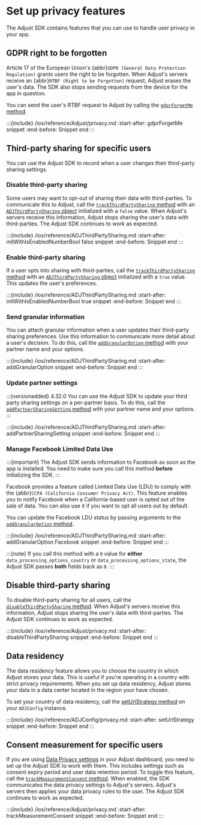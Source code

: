 # Set up privacy features

The Adjust SDK contains features that you can use to handle user privacy in your app.

## GDPR right to be forgotten

Article 17 of the European Union's {abbr}`GDPR (General Data Protection Regulation)` grants users the right to be forgotten. When Adjust's servers receive an {abbr}`RTBF (Right to be Forgotten)` request, Adjust erases the user's data. The SDK also stops sending requests from the device for the app in question.

You can send the user's RTBF request to Adjust by calling the [`gdprForgetMe` method](#ios-gdprforgetme-invocation).

:::{include} /ios/reference/Adjust/privacy.md
:start-after: gdprForgetMe snippet
:end-before: Snippet end
:::

## Third-party sharing for specific users

You can use the Adjust SDK to record when a user changes their third-party sharing settings.

### Disable third-party sharing

Some users may want to opt-out of sharing their data with third-parties. To communicate this to Adjust, call the [`trackThirdPartySharing` method](#ios-trackthirdpartysharing-invocation) with an [`ADJThirdPartySharing` object](/ios/reference/ADJThirdPartySharing) initialized with a `false` value. When Adjust's servers receive this information, Adjust stops sharing the user's data with third-parties. The Adjust SDK continues to work as expected.

:::{include} /ios/reference/ADJThirdPartySharing.md
:start-after: initWithIsEnabledNumberBool false snippet
:end-before: Snippet end
:::

### Enable third-party sharing

If a user opts into sharing with third-parties, call the [`trackThirdPartySharing` method](#ios-trackthirdpartysharing-invocation) with an [`ADJThirdPartySharing` object](/ios/reference/ADJThirdPartySharing) initialized with a `true` value. This updates the user's preferences.

:::{include} /ios/reference/ADJThirdPartySharing.md
:start-after: initWithIsEnabledNumberBool true snippet
:end-before: Snippet end
:::

### Send granular information

You can attach granular information when a user updates their third-party sharing preferences. Use this information to communicate more detail about a user's decision. To do this, call the [`addGranularOption` method](#ios-addgranularoption-invocation) with your partner name and your options.

:::{include} /ios/reference/ADJThirdPartySharing.md
:start-after: addGranularOption snippet
:end-before: Snippet end
:::

### Update partner settings

:::{versionadded} 4.32.0
You can use the Adjust SDK to update your third party sharing settings on a per-partner basis. To do this, call the [`addPartnerSharingSetting` method](#ios-addpartnersharingsetting-invocation) with your partner name and your options.
:::

:::{include} /ios/reference/ADJThirdPartySharing.md
:start-after: addPartnerSharingSetting snippet
:end-before: Snippet end
:::

### Manage Facebook Limited Data Use

:::{important}
The Adjust SDK sends information to Facebook as soon as the app is installed. You need to make sure you call this method **before** initializing the SDK.
:::

Facebook provides a feature called Limited Data Use (LDU) to comply with the {abbr}`CCPA (California Consumer Privacy Act)`. This feature enables you to notify Facebook when a California-based user is opted out of the sale of data. You can also use it if you want to opt all users out by default.

You can update the Facebook LDU status by passing arguments to the [`addGranularOption` method](#ios-addgranularoption-invocation).

:::{include} /ios/reference/ADJThirdPartySharing.md
:start-after: addGranularOption Facebook snippet
:end-before: Snippet end
:::

:::{note}
If you call this method with a `0` value for **either** `data_processing_options_country` or `data_processing_options_state`, the Adjust SDK passes **both** fields back as `0`.
:::

## Disable third-party sharing

To disable third-party sharing for all users, call the [`disableThirdPartySharing` method](#ios-disablethirdpartysharing-invocation). When Adjust's servers receive this information, Adjust stops sharing the user's data with third-parties. The Adjust SDK continues to work as expected.

:::{include} /ios/reference/Adjust/privacy.md
:start-after: disableThirdPartySharing snippet
:end-before: Snippet end
:::

## Data residency

The data residency feature allows you to choose the country in which Adjust stores your data. This is useful if you're operating in a country with strict privacy requirements. When you set up data residency, Adjust stores your data in a data center located in the region your have chosen.

To set your country of data residency, call the [setUrlStrategy method](#ios-seturlstrategy-invocation) on your `ADJConfig` instance.

:::{include} /ios/reference/ADJConfig/privacy.md
:start-after: setUrlStrategy snippet
:end-before: Snippet end
:::

## Consent measurement for specific users

If you are using [Data Privacy settings](hc:manage-data-collection-and-retention) in your Adjust dashboard, you need to set up the Adjust SDK to work with them. This includes settings such as consent expiry period and user data retention period. To toggle this feature, call the [`trackMeasurementConsent` method](#ios-trackmeasurementconsent-invocation). When enabled, the SDK communicates the data privacy settings to Adjust's servers. Adjust's servers then applies your data privacy rules to the user. The Adjust SDK continues to work as expected.

:::{include} /ios/reference/Adjust/privacy.md
:start-after: trackMeasurementConsent snippet
:end-before: Snippet end
:::
